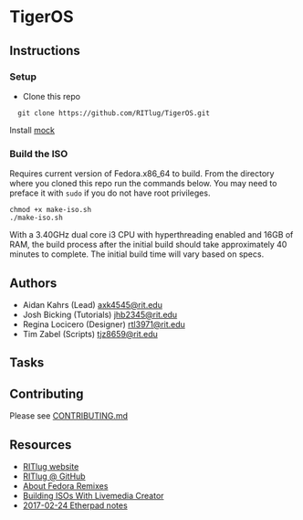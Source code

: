 TigerOS
====================

## Instructions
### Setup 
* Clone this repo
```  
  git clone https://github.com/RITlug/TigerOS.git
```
Install [mock](https://github.com/rpm-software-management/mock/wiki)

### Build the ISO
Requires current version of Fedora.x86\_64 to build.
From the directory where you cloned this repo run the commands below. You may need to preface it with `sudo` if you do not have root privileges.
```
chmod +x make-iso.sh
./make-iso.sh
```
With a 3.40GHz dual core i3 CPU with hyperthreading enabled and 16GB of RAM, the build process after the initial build should take approximately 40 minutes to complete. The initial build time will vary based on specs. 

## Authors

* Aidan Kahrs (Lead) <axk4545@rit.edu>
* Josh Bicking (Tutorials) <jhb2345@rit.edu>
* Regina Locicero (Designer) <rtl3971@rit.edu>
* Tim Zabel (Scripts) <tjz8659@rit.edu>


## Tasks

## Contributing
Please see [CONTRIBUTING.md](CONTRIBUTING.md)
## Resources

* [RITlug website](http://ritlug.com)
* [RITlug @ GitHub](https://github.com/RITlug)
* [About Fedora Remixes](https://fedoraproject.org/wiki/Remix)
* [Building ISOs With Livemedia Creator](https://fedoraproject.org/wiki/Livemedia-creator-_How_to_create_and_use_a_Live_CD)
* [2017-02-24 Etherpad notes](https://etherpad.gnome.org/p/rit-remix-discussion)
